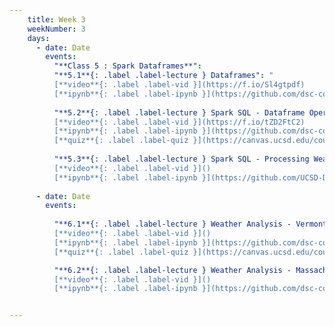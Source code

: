 ```yaml
---
    title: Week 3 
    weekNumber: 3
    days:
      - date: Date
        events:
          "**Class 5 : Spark Dataframes**":
          "**5.1**{: .label .label-lecture } Dataframes": "
          [**video**{: .label .label-vid }](https://f.io/Sl4gtpdf) 
          [**ipynb**{: .label .label-ipynb }](https://github.com/dsc-courses/bigdata-2023-sp-notebooks/blob/master/notebooks/Section1-Basics/2.SparkSQL/1.SparkSQL.ipynb)"
          
          "**5.2**{: .label .label-lecture } Spark SQL - Dataframe Operations": "
          [**video**{: .label .label-vid }](https://f.io/tZD2FtC2) 
          [**ipynb**{: .label .label-ipynb }](https://github.com/dsc-courses/bigdata-2023-sp-notebooks/blob/master/notebooks/Section1-Basics/2.SparkSQL/3.SparkSQLDataFrameOperations.ipynb)
          [**quiz**{: .label .label-quiz }](https://canvas.ucsd.edu/courses/45123/quizzes/135419)"
          
          "**5.3**{: .label .label-lecture } Spark SQL - Processing Weather Files": "
          [**video**{: .label .label-vid }]() 
          [**ipynb**{: .label .label-ipynb }](https://github.com/UCSD-Data-Science/Public-CSE255-2022/blob/master/notebooks/Section1-Basics/2.SparkSQL/2.Processing%20Weather%20Files.ipynb)"
          
      - date: Date 
        events:
         
          "**6.1**{: .label .label-lecture } Weather Analysis - Vermont": "
          [**video**{: .label .label-vid }]() 
          [**ipynb**{: .label .label-ipynb }](https://github.com/dsc-courses/bigdata-2023-sp-notebooks/blob/master/notebooks/Section2-PCA/PCA/1.%20Weather%20Analysis%20-%20Initial%20Visualisation-VT.ipynb)
          [**quiz**{: .label .label-quiz }](https://canvas.ucsd.edu/courses/45123/quizzes/135420)"

          "**6.2**{: .label .label-lecture } Weather Analysis - Massachusetts": "
          [**video**{: .label .label-vid }]() 
          [**ipynb**{: .label .label-ipynb }](https://github.com/dsc-courses/bigdata-2023-sp-notebooks/blob/master/notebooks/Section2-PCA/PCA/2%20Weather%20Analysis%20-%20Initial%20Visualisation%20-%20MA.ipynb)"


---
```

